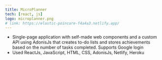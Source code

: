 ```yaml
---
title: MicroPlanner
tech: [react, js]
logo: microplanner.png
# link: https://elastic-poincare-f4a4a3.netlify.app/
---
```


- Single-page application with self-made web components and a custom API using AdonisJs that creates to-do lists and stores achievements based on the number of tasks completed. Supports Google login
- Used ReactJs, JavaScript, HTML, CSS, AdonisJs, Netlify, Heroku
